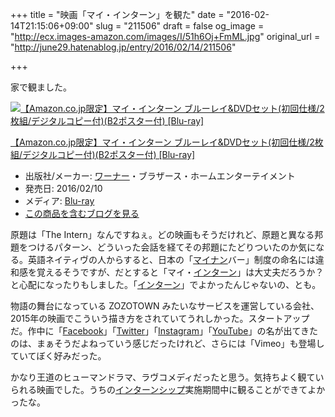+++
title = "映画「マイ・インターン」を観た"
date = "2016-02-14T21:15:06+09:00"
slug = "211506"
draft = false
og_image = "http://ecx.images-amazon.com/images/I/51h6Oj+FmML.jpg"
original_url = "http://june29.hatenablog.jp/entry/2016/02/14/211506"

+++

<p>家で観ました。</p>

<p></p>
<div class="hatena-asin-detail">
<a href="http://www.amazon.co.jp/exec/obidos/ASIN/B018TZA5VG/cameralady-22/"><img src="http://ecx.images-amazon.com/images/I/51h6Oj%2BFmML._SL160_.jpg" class="hatena-asin-detail-image" alt="【Amazon.co.jp限定】マイ・インターン ブルーレイ&amp;DVDセット(初回仕様/2枚組/デジタルコピー付)(B2ポスター付) [Blu-ray]" title="【Amazon.co.jp限定】マイ・インターン ブルーレイ&amp;DVDセット(初回仕様/2枚組/デジタルコピー付)(B2ポスター付) [Blu-ray]"></a><div class="hatena-asin-detail-info">
<p class="hatena-asin-detail-title"><a href="http://www.amazon.co.jp/exec/obidos/ASIN/B018TZA5VG/cameralady-22/">【Amazon.co.jp限定】マイ・インターン ブルーレイ&amp;DVDセット(初回仕様/2枚組/デジタルコピー付)(B2ポスター付) [Blu-ray]</a></p>
<ul>
<li>
<span class="hatena-asin-detail-label">出版社/メーカー:</span> <a class="keyword" href="http://d.hatena.ne.jp/keyword/%A5%EF%A1%BC%A5%CA%A1%BC">ワーナー</a>・ブラザース・ホームエンターテイメント</li>
<li>
<span class="hatena-asin-detail-label">発売日:</span> 2016/02/10</li>
<li>
<span class="hatena-asin-detail-label">メディア:</span> <a class="keyword" href="http://d.hatena.ne.jp/keyword/Blu-ray">Blu-ray</a>
</li>
<li><a href="http://d.hatena.ne.jp/asin/B018TZA5VG/cameralady-22" target="_blank">この商品を含むブログを見る</a></li>
</ul>
</div>
<div class="hatena-asin-detail-foot"></div>
</div>

<p>原題は「The Intern」なんですねぇ。どの映画もそうだけれど、原題と異なる邦題をつけるパターン、どういった会話を経てその邦題にたどりついたのか気になる。英語ネイティヴの人からすると、日本の「<a class="keyword" href="http://d.hatena.ne.jp/keyword/%A5%DE%A5%A4%A5%CA%A5%F3">マイナン</a>バー」制度の命名には違和感を覚えるそうですが、だとすると「マイ・<a class="keyword" href="http://d.hatena.ne.jp/keyword/%A5%A4%A5%F3%A5%BF%A1%BC%A5%F3">インターン</a>」は大丈夫だろうか？と心配になったりもしました。「<a class="keyword" href="http://d.hatena.ne.jp/keyword/%A5%A4%A5%F3%A5%BF%A1%BC%A5%F3">インターン</a>」でよかったんじゃないの、とも。</p>

<p>物語の舞台になっている ZOZOTOWN みたいなサービスを運営している会社、2015年の映画でこういう描き方をされていてうれしかった。スタートアップだ。作中に「<a class="keyword" href="http://d.hatena.ne.jp/keyword/Facebook">Facebook</a>」「<a class="keyword" href="http://d.hatena.ne.jp/keyword/Twitter">Twitter</a>」「<a class="keyword" href="http://d.hatena.ne.jp/keyword/Instagram">Instagram</a>」「<a class="keyword" href="http://d.hatena.ne.jp/keyword/YouTube">YouTube</a>」の名が出てきたのは、まぁそうだよねっていう感じだったけれど、さらには「Vimeo」も登場していてぼく好みだった。</p>

<p>かなり王道のヒューマンドラマ、ラヴコメディだったと思う。気持ちよく観ていられる映画でした。うちの<a class="keyword" href="http://d.hatena.ne.jp/keyword/%A5%A4%A5%F3%A5%BF%A1%BC%A5%F3%A5%B7%A5%C3%A5%D7">インターンシップ</a>実施期間中に観ることができてよかったな。</p>
